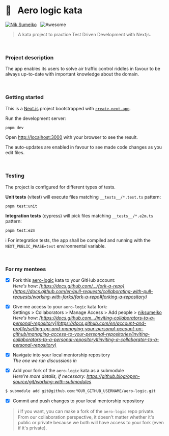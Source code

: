 # 🛫 &nbsp; Aero logic kata

[![Nik Sumeiko](https://img.shields.io/badge/Nik_Sumeiko-0762C8?logo=LinkedIn)](https://www.linkedin.com/in/niksumeiko/) &nbsp; ![Awesome](https://awesome.re/badge.svg)

> A kata project to practice Test Driven Development with Nextjs.

&nbsp;
### Project description
The app enables its users to solve air traffic control riddles in favour to be always up-to-date with important knowledge about the domain.

&nbsp;
### Getting started
This is a [Next.js](https://nextjs.org) project bootstrapped with [`create-next-app`](https://nextjs.org/docs/app/api-reference/cli/create-next-app).

Run the development server:
```bash
pnpm dev
```

Open [http://localhost:3000](http://localhost:3000) with your browser to see the result.

The auto-updates are enabled in favour to see made code changes as you edit files.

&nbsp;
### Testing
The project is configured for different types of tests.

**Unit tests** (vitest) will execute files matching `__tests__/*.test.ts` pattern:
```shell
pnpm test:unit
```

**Integration tests** (cypress) will pick files matching `__tests__/*.e2m.ts` pattern:
```shell
pnpm test:e2m
```

ℹ For integration tests, the app shall be compiled and running with the `NEXT_PUBLIC_PHASE=test` environmental variable.

&nbsp;
### For my mentees

- [x] Fork this [aero-logic](https://github.com/niksumeiko/aero-logic) kata to your GitHub account:  
  _Here's how: [https://docs.github.com/…/fork-a-repo](https://docs.github.com/en/pull-requests/collaborating-with-pull-requests/working-with-forks/fork-a-repo#forking-a-repository)_

- [x] Give me access to your `aero-logic` kata fork:  
  Settings > Collaborators > Manage Access > Add people > [niksumeiko](https://github.com/niksumeiko)  
  _Here's how: [https://docs.github.com…/inviting-collaborators-to-a-personal-repository](https://docs.github.com/en/account-and-profile/setting-up-and-managing-your-personal-account-on-github/managing-access-to-your-personal-repositories/inviting-collaborators-to-a-personal-repository#inviting-a-collaborator-to-a-personal-repository)_

- [x] Navigate into your local mentorship repository  
  _The one we run discussions in_

- [x] Add your fork of the `aero-logic` kata as a submodule  
  _Here're more details, if necessary: https://github.blog/open-source/git/working-with-submodules_
```bash
$ submodule add git@github.com:YOUR_GITHUB_USERNAME/aero-logic.git
```

- [x] Commit and push changes to your local mentorship repository
>ℹ️ If you want, you can make a fork of the `aero-logic` repo private. From our collaboration perspective, it doesn't matter whether it's public or private because we both will have access to your fork (even if it's private).